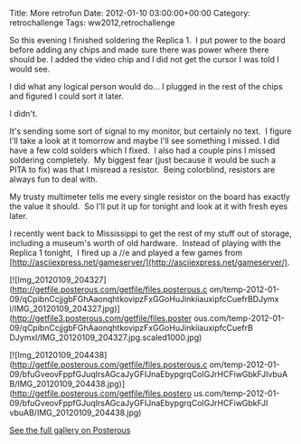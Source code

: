 Title: More retrofun
Date: 2012-01-10 03:00:00+00:00
Category: retrochallenge
Tags: ww2012,retrochallenge

So this evening I finished soldering the Replica 1.  I put power to the board
before adding any chips and made sure there was power where there should be.
I added the video chip and I did not get the cursor I was told I would see.

I did what any logical person would do... I plugged in the rest of the chips
and figured I could sort it later.

I didn't.

It's sending some sort of signal to my monitor, but certainly no text.  I
figure I'll take a look at it tomorrow and maybe I'll see something I missed.
I did have a few cold solders which I fixed.  I also had a couple pins I
missed soldering completely.  My biggest fear (just because it would be such a
PITA to fix) was that I misread a resistor.  Being colorblind, resistors are
always fun to deal with.

My trusty multimeter tells me every single resistor on the board has exactly
the value it should.  So I'll put it up for tonight and look at it with fresh
eyes later.

I recently went back to Mississippi to get the rest of my stuff out of
storage, including a museum's worth of old hardware.  Instead of playing with
the Replica 1 tonight,  I fired up a //e and played a few games from
[http://asciiexpress.net/gameserver/](http://asciiexpress.net/gameserver/).
  
[![Img_20120109_204327](http://getfile.posterous.com/getfile/files.posterous.c
om/temp-2012-01-09/qCpibnCcjjgbFGhAaonqhtkovipzFxGGoHuJinkiiauxipfcCuefrBDJymx
l/IMG_20120109_204327.jpg)](http://getfile3.posterous.com/getfile/files.poster
ous.com/temp-2012-01-09/qCpibnCcjjgbFGhAaonqhtkovipzFxGGoHuJinkiiauxipfcCuefrB
DJymxl/IMG_20120109_204327.jpg.scaled1000.jpg)

[![Img_20120109_204438](http://getfile.posterous.com/getfile/files.posterous.c
om/temp-2012-01-09/bfuGveovFppfGJuqIrsAGcaJyGFIJnaEbypgrqColGJrHCFiwGbkFJIvbuA
B/IMG_20120109_204438.jpg)](http://getfile.posterous.com/getfile/files.postero
us.com/temp-2012-01-09/bfuGveovFppfGJuqIrsAGcaJyGFIJnaEbypgrqColGJrHCFiwGbkFJI
vbuAB/IMG_20120109_204438.jpg)

[See the full gallery on Posterous](http://blog.robsayers.com/more-retrofun)

  

  

